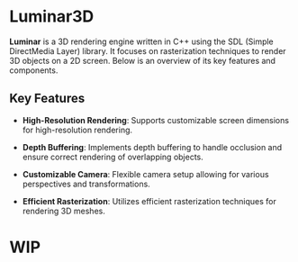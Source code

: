# Luminar3D

**Luminar** is a 3D rendering engine written in C++ using the SDL (Simple DirectMedia Layer) library. It focuses on rasterization techniques to render 3D objects on a 2D screen. Below is an overview of its key features and components.

## Key Features

- **High-Resolution Rendering**: Supports customizable screen dimensions for high-resolution rendering.
- **Depth Buffering**: Implements depth buffering to handle occlusion and ensure correct rendering of overlapping objects.

- **Customizable Camera**: Flexible camera setup allowing for various perspectives and transformations.
- **Efficient Rasterization**: Utilizes efficient rasterization techniques for rendering 3D meshes.


# WIP
